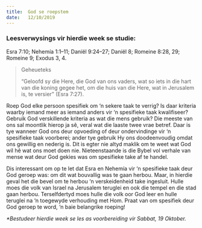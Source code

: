 ```yaml
---
title:  God se roepstem
date:   12/10/2019
---
```


### Leesverwysings vir hierdie week se studie: 
Esra 7:10; Nehemía 1:1–11; Daniël 9:24–27; Daniël 8; Romeine 8:28, 29; Romeine 9;  Exodus 3, 4. 

> <p>Geheueteks</p> 
> “Geloofd sy die Here, die God van ons vaders, wat so iets in die hart van die koning gegee het, om die huis van die Here, wat in Jerusalem is, te versier” (Esra 7:27). 

Roep God elke persoon spesifiek om ‘n sekere taak te verrig? Is daar kriteria waarby iemand meer as iemand anders vir ‘n spesifieke taak kwalifiseer? Gebruik God verskillende kriteria as wat die mens gebruik?  Die meeste van ons sal moontlik hierop ja sê, veral wat die laaste twee vrae betref. Daar is tye wanneer God ons deur opvoeding of deur ondervindinge vir ‘n spesifieke taak voorberei; ander tye gebruik Hy ons doodeenvoudig omdat ons gewillig en nederig is. Dit is egter nie altyd maklik om te weet wat God wil hê wat ons moet doen nie. Nieteenstaande is die Bybel vol verhale van mense wat deur God gekies was om spesifieke take af te handel. 

Dis interessant om op te let dat Esra en Nehemía vir ‘n spesifieke taak deur God geroep was:  om dit wat bouvallig was te gaan herbou.  Maar, in hierdie geval het die bevel om te herbou ‘n verskeidenheid take ingesluit.  Hulle moes die volk van Israel na Jerusalem teruglei en ook die tempel en die stad gaan herbou.  Terselfdertyd moes hulle die volk oor God leer en hulle teruglei na ‘n toegewyde verhouding met Hom. Praat van om spesifiek deur God geroep te word, ‘n baie belangrike roeping! 

_*Bestudeer hierdie week se les as voorbereiding vir Sabbat,  19 Oktober._